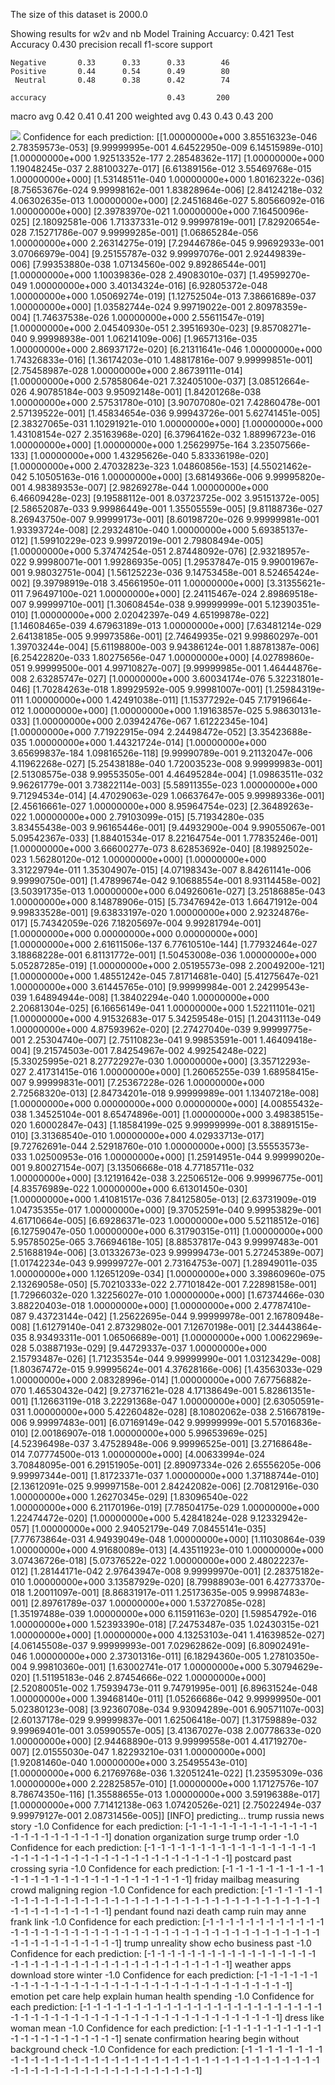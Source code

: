 The size of this dataset is 2000.0

Showing results for w2v and nb Model
Training Accuarcy: 0.421
Test Accuracy 0.430
              precision    recall  f1-score   support

    Negative       0.33      0.33      0.33        46
    Positive       0.44      0.54      0.49        80
     Neutral       0.48      0.38      0.42        74

    accuracy                           0.43       200
   macro avg       0.42      0.41      0.41       200
weighted avg       0.43      0.43      0.43       200

![](../plots/plot_acc_20230817-1611.png)
Confidence for each prediction: [[1.00000000e+000 3.85516323e-046 2.78359573e-053]
 [9.99999995e-001 4.64522950e-009 6.14515989e-010]
 [1.00000000e+000 1.92513352e-177 2.28548362e-117]
 [1.00000000e+000 1.19048245e-037 2.88100327e-017]
 [6.61389156e-012 3.55469768e-015 1.00000000e+000]
 [1.53148511e-040 1.00000000e+000 1.80162322e-036]
 [8.75653676e-024 9.99998162e-001 1.83828964e-006]
 [2.84124218e-032 4.06302635e-013 1.00000000e+000]
 [2.24516846e-027 5.80566092e-016 1.00000000e+000]
 [2.39783970e-021 1.00000000e+000 7.16450096e-025]
 [2.18092581e-006 1.71337331e-012 9.99997819e-001]
 [7.82920654e-028 7.15271786e-007 9.99999285e-001]
 [1.06865284e-056 1.00000000e+000 2.26314275e-019]
 [7.29446786e-045 9.99692933e-001 3.07066979e-004]
 [9.25155787e-032 9.99997076e-001 2.92449839e-006]
 [7.99353880e-038 1.07134560e-002 9.89286544e-001]
 [1.00000000e+000 1.10039836e-028 2.49083010e-037]
 [1.49599270e-049 1.00000000e+000 3.40134324e-016]
 [6.92805372e-048 1.00000000e+000 1.05069274e-019]
 [1.12752504e-013 7.38661689e-037 1.00000000e+000]
 [1.03582744e-024 9.99719022e-001 2.80978359e-004]
 [1.74637538e-026 1.00000000e+000 2.55611547e-019]
 [1.00000000e+000 2.04540930e-051 2.39516930e-023]
 [9.85708271e-040 9.99998938e-001 1.06214109e-006]
 [1.96571316e-035 1.00000000e+000 2.86937172e-020]
 [6.21311641e-046 1.00000000e+000 1.74326833e-016]
 [1.36174203e-010 1.48817816e-007 9.99999851e-001]
 [2.75458987e-028 1.00000000e+000 2.86739111e-014]
 [1.00000000e+000 2.57858064e-021 7.32405100e-037]
 [3.08512664e-026 4.90785184e-003 9.95092148e-001]
 [1.84201268e-038 1.00000000e+000 2.57531780e-010]
 [3.90707080e-021 7.42860478e-001 2.57139522e-001]
 [1.45834654e-036 9.99943726e-001 5.62741451e-005]
 [2.38327065e-031 1.10291921e-010 1.00000000e+000]
 [1.00000000e+000 1.43108154e-027 2.35163968e-020]
 [6.37964162e-032 1.88996723e-016 1.00000000e+000]
 [1.00000000e+000 1.25629975e-164 3.23507566e-133]
 [1.00000000e+000 1.43295626e-040 5.83336198e-020]
 [1.00000000e+000 2.47032823e-323 1.04860856e-153]
 [4.55021462e-042 5.10505163e-016 1.00000000e+000]
 [3.68149366e-006 9.99995820e-001 4.98389353e-007]
 [2.98269278e-044 1.00000000e+000 6.46609428e-023]
 [9.19588112e-001 8.03723725e-002 3.95151372e-005]
 [2.58652087e-033 9.99986449e-001 1.35505559e-005]
 [9.81188736e-027 8.26943750e-007 9.99999173e-001]
 [8.60198720e-026 9.99999981e-001 1.93393724e-008]
 [2.29324810e-040 1.00000000e+000 5.69385137e-012]
 [1.59910229e-023 9.99972019e-001 2.79808494e-005]
 [1.00000000e+000 5.37474254e-051 2.87448092e-076]
 [2.93218957e-022 9.99980071e-001 1.99286935e-005]
 [1.29537847e-015 9.99001967e-001 9.98032751e-004]
 [1.56125223e-036 9.14753458e-001 8.52465424e-002]
 [9.39798919e-018 3.45661950e-011 1.00000000e+000]
 [3.31355621e-011 7.96497100e-021 1.00000000e+000]
 [2.24115467e-024 2.89869518e-007 9.99999710e-001]
 [1.30608454e-038 9.99999999e-001 5.12390351e-010]
 [1.00000000e+000 2.02042397e-049 4.65199878e-022]
 [1.14608465e-039 4.67963189e-013 1.00000000e+000]
 [7.63481214e-029 2.64138185e-005 9.99973586e-001]
 [2.74649935e-021 9.99860297e-001 1.39703244e-004]
 [5.61198800e-003 9.94386124e-001 1.88781387e-006]
 [6.25422820e-033 1.80275656e-047 1.00000000e+000]
 [4.02789860e-051 9.99999500e-001 4.99710827e-007]
 [9.99999985e-001 1.46444876e-008 2.63285747e-027]
 [1.00000000e+000 3.60034174e-076 5.32231801e-046]
 [1.70284263e-018 1.89929592e-005 9.99981007e-001]
 [1.25984319e-011 1.00000000e+000 1.42491038e-011]
 [1.15377292e-045 7.17919664e-012 1.00000000e+000]
 [1.00000000e+000 1.19163857e-025 5.98630131e-033]
 [1.00000000e+000 2.03942476e-067 1.61222345e-104]
 [1.00000000e+000 7.71922915e-094 2.24498472e-052]
 [3.35423688e-035 1.00000000e+000 1.44321724e-014]
 [1.00000000e+000 3.65699837e-184 1.09816526e-118]
 [9.99990789e-001 9.21132047e-006 4.11962268e-027]
 [5.25438188e-040 1.72003523e-008 9.99999983e-001]
 [2.51308575e-038 9.99553505e-001 4.46495284e-004]
 [1.09863511e-032 9.96261779e-001 3.73822114e-003]
 [5.58911355e-023 1.00000000e+000 9.71294534e-014]
 [4.47029063e-029 1.06637647e-005 9.99989336e-001]
 [2.45616661e-027 1.00000000e+000 8.95964754e-023]
 [2.36489263e-022 1.00000000e+000 2.79103099e-015]
 [5.71934280e-035 3.83455438e-003 9.96165446e-001]
 [9.44932900e-004 9.99055067e-001 5.09542367e-033]
 [1.88401534e-017 8.22164754e-001 1.77835246e-001]
 [1.00000000e+000 3.66600277e-073 8.62853692e-040]
 [8.19892502e-023 1.56280120e-012 1.00000000e+000]
 [1.00000000e+000 3.31229794e-011 1.35304907e-015]
 [4.07198343e-007 8.84261141e-006 9.99990750e-001]
 [1.47899674e-042 9.10688554e-001 8.93114458e-002]
 [3.50391735e-013 1.00000000e+000 6.04926061e-027]
 [3.25186885e-043 1.00000000e+000 8.14878906e-015]
 [5.73476942e-013 1.66471912e-004 9.99833528e-001]
 [9.63833197e-020 1.00000000e+000 2.92324876e-017]
 [5.74342059e-026 7.18205697e-004 9.99281794e-001]
 [1.00000000e+000 0.00000000e+000 0.00000000e+000]
 [1.00000000e+000 2.61611506e-137 6.77610510e-144]
 [1.77932464e-027 3.18868228e-001 6.81131772e-001]
 [1.50453008e-036 1.00000000e+000 5.05287285e-019]
 [1.00000000e+000 2.05195573e-098 2.20049200e-121]
 [1.00000000e+000 1.48551242e-045 7.81714681e-040]
 [5.41275647e-021 1.00000000e+000 3.61445765e-010]
 [9.99999984e-001 2.24299543e-039 1.64894944e-008]
 [1.38402294e-040 1.00000000e+000 2.20681304e-025]
 [6.16656149e-041 1.00000000e+000 1.52211101e-021]
 [1.00000000e+000 4.91532683e-017 5.34259548e-015]
 [1.20431113e-049 1.00000000e+000 4.87593962e-020]
 [2.27427040e-039 9.99999775e-001 2.25304740e-007]
 [2.75110823e-041 9.99853591e-001 1.46409418e-004]
 [9.21574503e-001 7.84254967e-002 4.99254248e-022]
 [5.33025995e-021 8.27722927e-030 1.00000000e+000]
 [3.35712293e-027 2.41731415e-016 1.00000000e+000]
 [1.26065255e-039 1.68958415e-007 9.99999831e-001]
 [7.25367228e-026 1.00000000e+000 2.72568320e-013]
 [2.84734201e-018 9.99999989e-001 1.13407218e-008]
 [1.00000000e+000 0.00000000e+000 0.00000000e+000]
 [4.00855432e-038 1.34525104e-001 8.65474896e-001]
 [1.00000000e+000 3.49838515e-020 1.60002847e-043]
 [1.18584199e-025 9.99999999e-001 8.38891515e-010]
 [3.31368540e-010 1.00000000e+000 4.02933713e-017]
 [9.72762691e-044 2.52918760e-010 1.00000000e+000]
 [3.55553573e-033 1.02500953e-016 1.00000000e+000]
 [1.25914951e-044 9.99999020e-001 9.80027154e-007]
 [3.13506668e-018 4.77185711e-032 1.00000000e+000]
 [3.12191642e-038 3.22506512e-006 9.99996775e-001]
 [4.83576989e-022 1.00000000e+000 6.61301450e-030]
 [1.00000000e+000 1.41081517e-036 7.84125805e-013]
 [2.63731909e-019 1.04735355e-017 1.00000000e+000]
 [9.37052591e-040 9.99953829e-001 4.61710664e-005]
 [6.69286371e-023 1.00000000e+000 5.52118512e-016]
 [6.12759047e-050 1.00000000e+000 6.31790315e-011]
 [1.00000000e+000 5.95785025e-065 3.76694618e-105]
 [8.88537817e-043 9.99997483e-001 2.51688194e-006]
 [3.01332673e-023 9.99999473e-001 5.27245389e-007]
 [1.01742234e-043 9.99999727e-001 2.73164753e-007]
 [1.28949011e-035 1.00000000e+000 1.12651209e-034]
 [1.00000000e+000 3.39860960e-075 2.13269058e-050]
 [5.70210333e-022 2.77101842e-001 7.22898158e-001]
 [1.72966032e-020 1.32256027e-010 1.00000000e+000]
 [1.67374466e-030 3.88220403e-018 1.00000000e+000]
 [1.00000000e+000 2.47787410e-087 9.43723144e-042]
 [1.25622695e-044 9.99999978e-001 2.16780948e-008]
 [1.61279140e-041 2.87329802e-001 7.12670198e-001]
 [2.34443864e-035 8.93493311e-001 1.06506689e-001]
 [1.00000000e+000 1.00622969e-028 5.03887193e-029]
 [9.44729337e-037 1.00000000e+000 2.15793487e-026]
 [1.71235354e-044 9.99999990e-001 1.03123429e-008]
 [1.80367472e-015 9.99995624e-001 4.37628166e-006]
 [1.43563033e-029 1.00000000e+000 2.08328996e-014]
 [1.00000000e+000 7.67756882e-070 1.46530432e-042]
 [9.27371621e-028 4.17138649e-001 5.82861351e-001]
 [1.12663119e-018 3.22291368e-047 1.00000000e+000]
 [2.63050591e-031 1.00000000e+000 5.42260482e-028]
 [8.10802062e-038 2.51667819e-006 9.99997483e-001]
 [6.07169149e-042 9.99999999e-001 5.57016836e-010]
 [2.00186907e-018 1.00000000e+000 5.99653969e-025]
 [4.52396498e-037 3.47528948e-006 9.99996525e-001]
 [3.27168648e-014 7.07774500e-013 1.00000000e+000]
 [4.00633994e-024 3.70848095e-001 6.29151905e-001]
 [2.89097334e-026 2.65556205e-006 9.99997344e-001]
 [1.81723371e-037 1.00000000e+000 1.37188744e-010]
 [2.13612091e-025 9.99997158e-001 2.84242082e-006]
 [2.70812916e-030 1.00000000e+000 1.26270345e-029]
 [1.83096540e-022 1.00000000e+000 6.21170196e-019]
 [7.78504175e-029 1.00000000e+000 1.22474472e-020]
 [1.00000000e+000 5.42841824e-028 9.12332942e-057]
 [1.00000000e+000 2.94052179e-049 7.08455141e-035]
 [7.77673864e-031 4.94939049e-048 1.00000000e+000]
 [1.11030864e-039 1.00000000e+000 4.91680089e-013]
 [4.43511923e-010 1.00000000e+000 3.07436726e-018]
 [5.07376522e-022 1.00000000e+000 2.48022237e-012]
 [1.28144171e-042 2.97643947e-008 9.99999970e-001]
 [2.28375182e-010 1.00000000e+000 3.13587929e-020]
 [8.79988903e-001 6.42773370e-018 1.20011097e-001]
 [8.86831917e-011 1.25173635e-005 9.99987483e-001]
 [2.89761789e-037 1.00000000e+000 1.53727085e-028]
 [1.35197488e-039 1.00000000e+000 6.11591163e-020]
 [1.59854792e-016 1.00000000e+000 1.52393390e-018]
 [7.24753487e-035 1.02430315e-021 1.00000000e+000]
 [1.00000000e+000 4.13253103e-041 1.41639852e-027]
 [4.06145508e-037 9.99999993e-001 7.02962862e-009]
 [6.80902491e-046 1.00000000e+000 2.37301316e-011]
 [6.18294360e-005 1.27810350e-004 9.99810360e-001]
 [1.63002741e-017 1.00000000e+000 5.30794629e-020]
 [1.51195183e-046 2.87454666e-022 1.00000000e+000]
 [2.52080051e-002 1.75939473e-011 9.74791995e-001]
 [6.89631524e-048 1.00000000e+000 1.39468140e-011]
 [1.05266686e-042 9.99999950e-001 5.02380123e-008]
 [3.92360708e-034 9.93094289e-001 6.90571107e-003]
 [2.60137178e-029 9.99999837e-001 1.62506418e-007]
 [1.31759889e-032 9.99969401e-001 3.05990557e-005]
 [3.41367027e-038 2.00778633e-020 1.00000000e+000]
 [2.94468890e-013 9.99999558e-001 4.41719270e-007]
 [2.01555030e-047 1.82293210e-031 1.00000000e+000]
 [1.92081460e-040 1.00000000e+000 3.25495543e-010]
 [1.00000000e+000 6.21769768e-036 1.32051241e-022]
 [1.23595309e-036 1.00000000e+000 2.22825857e-010]
 [1.00000000e+000 1.17127576e-107 8.78674350e-116]
 [1.35588655e-013 1.00000000e+000 3.59196388e-017]
 [1.00000000e+000 7.71412138e-063 1.07420526e-021]
 [2.75022494e-037 9.99979127e-001 2.08731456e-005]]
[INFO] predicting...
trump russia news story
-1.0
Confidence for each prediction: [-1 -1 -1 -1 -1 -1 -1 -1 -1 -1 -1 -1 -1 -1 -1 -1 -1 -1 -1 -1 -1 -1 -1]
donation organization surge trump order
-1.0
Confidence for each prediction: [-1 -1 -1 -1 -1 -1 -1 -1 -1 -1 -1 -1 -1 -1 -1 -1 -1 -1 -1 -1 -1 -1 -1 -1
 -1 -1 -1 -1 -1 -1 -1 -1 -1 -1 -1 -1 -1 -1 -1]
postcard past crossing syria
-1.0
Confidence for each prediction: [-1 -1 -1 -1 -1 -1 -1 -1 -1 -1 -1 -1 -1 -1 -1 -1 -1 -1 -1 -1 -1 -1 -1 -1
 -1 -1 -1 -1]
friday mailbag measuring crowd maligning region
-1.0
Confidence for each prediction: [-1 -1 -1 -1 -1 -1 -1 -1 -1 -1 -1 -1 -1 -1 -1 -1 -1 -1 -1 -1 -1 -1 -1 -1
 -1 -1 -1 -1 -1 -1 -1 -1 -1 -1 -1 -1 -1 -1 -1 -1 -1 -1 -1 -1 -1 -1 -1]
pendant found nazi death camp ruin may anne frank link
-1.0
Confidence for each prediction: [-1 -1 -1 -1 -1 -1 -1 -1 -1 -1 -1 -1 -1 -1 -1 -1 -1 -1 -1 -1 -1 -1 -1 -1
 -1 -1 -1 -1 -1 -1 -1 -1 -1 -1 -1 -1 -1 -1 -1 -1 -1 -1 -1 -1 -1 -1 -1 -1
 -1 -1 -1 -1 -1 -1]
trump unreality show echo business past
-1.0
Confidence for each prediction: [-1 -1 -1 -1 -1 -1 -1 -1 -1 -1 -1 -1 -1 -1 -1 -1 -1 -1 -1 -1 -1 -1 -1 -1
 -1 -1 -1 -1 -1 -1 -1 -1 -1 -1 -1 -1 -1 -1 -1]
weather apps download store winter
-1.0
Confidence for each prediction: [-1 -1 -1 -1 -1 -1 -1 -1 -1 -1 -1 -1 -1 -1 -1 -1 -1 -1 -1 -1 -1 -1 -1 -1
 -1 -1 -1 -1 -1 -1 -1 -1 -1 -1]
emotion pet care help explain human health spending
-1.0
Confidence for each prediction: [-1 -1 -1 -1 -1 -1 -1 -1 -1 -1 -1 -1 -1 -1 -1 -1 -1 -1 -1 -1 -1 -1 -1 -1
 -1 -1 -1 -1 -1 -1 -1 -1 -1 -1 -1 -1 -1 -1 -1 -1 -1 -1 -1 -1 -1 -1 -1 -1
 -1 -1 -1]
dress like woman mean
-1.0
Confidence for each prediction: [-1 -1 -1 -1 -1 -1 -1 -1 -1 -1 -1 -1 -1 -1 -1 -1 -1 -1 -1 -1 -1]
senate confirmation hearing begin without background check
-1.0
Confidence for each prediction: [-1 -1 -1 -1 -1 -1 -1 -1 -1 -1 -1 -1 -1 -1 -1 -1 -1 -1 -1 -1 -1 -1 -1 -1
 -1 -1 -1 -1 -1 -1 -1 -1 -1 -1 -1 -1 -1 -1 -1 -1 -1 -1 -1 -1 -1 -1 -1 -1
 -1 -1 -1 -1 -1 -1 -1 -1 -1 -1]
